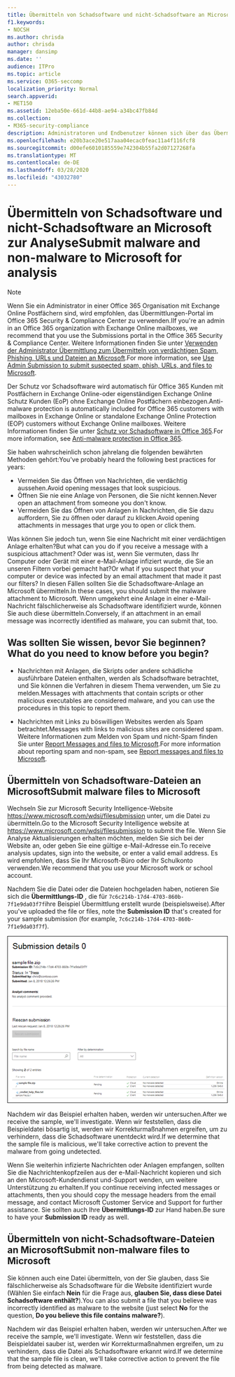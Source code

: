 ```yaml
---
title: Übermitteln von Schadsoftware und nicht-Schadsoftware an Microsoft zur Analyse
f1.keywords:
- NOCSH
ms.author: chrisda
author: chrisda
manager: dansimp
ms.date: ''
audience: ITPro
ms.topic: article
ms.service: O365-seccomp
localization_priority: Normal
search.appverid:
- MET150
ms.assetid: 12eba50e-661d-44b8-ae94-a34bc47fb84d
ms.collection:
- M365-security-compliance
description: Administratoren und Endbenutzer können sich über das Übermitteln von nicht erkannter Schadsoftware oder falsch identifizierter Schadsoftware-Anlagen in Exchange Online oder Exchange Online Schutz informieren.
ms.openlocfilehash: e20b3ace20e517aaa04ecac0feac11a4f116fcf8
ms.sourcegitcommit: d00efe6010185559e742304b55fa2d07127268fa
ms.translationtype: MT
ms.contentlocale: de-DE
ms.lasthandoff: 03/28/2020
ms.locfileid: "43032780"
---
```

# <a name="submit-malware-and-non-malware-to-microsoft-for-analysis"></a><span data-ttu-id="c68f9-103">Übermitteln von Schadsoftware und nicht-Schadsoftware an Microsoft zur Analyse</span><span class="sxs-lookup"><span data-stu-id="c68f9-103">Submit malware and non-malware to Microsoft for analysis</span></span>

> [!NOTE]
> <span data-ttu-id="c68f9-104">Wenn Sie ein Administrator in einer Office 365 Organisation mit Exchange Online Postfächern sind, wird empfohlen, das Übermittlungen-Portal im Office 365 Security & Compliance Center zu verwenden.</span><span class="sxs-lookup"><span data-stu-id="c68f9-104">IIf you're an admin in an Office 365 organization with Exchange Online mailboxes, we recommend that you use the Submissions portal in the Office 365 Security & Compliance Center.</span></span> <span data-ttu-id="c68f9-105">Weitere Informationen finden Sie unter [Verwenden der Administrator Übermittlung zum Übermitteln von verdächtigen Spam, Phishing, URLs und Dateien an Microsoft](admin-submission.md).</span><span class="sxs-lookup"><span data-stu-id="c68f9-105">For more information, see [Use Admin Submission to submit suspected spam, phish, URLs, and files to Microsoft](admin-submission.md).</span></span>

<span data-ttu-id="c68f9-106">Der Schutz vor Schadsoftware wird automatisch für Office 365 Kunden mit Postfächern in Exchange Online-oder eigenständigen Exchange Online Schutz Kunden (EoP) ohne Exchange Online Postfächern einbezogen.</span><span class="sxs-lookup"><span data-stu-id="c68f9-106">Anti-malware protection is automatically included for Office 365 customers with mailboxes in Exchange Online or standalone Exchange Online Protection (EOP) customers without Exchange Online mailboxes.</span></span> <span data-ttu-id="c68f9-107">Weitere Informationen finden Sie unter [Schutz vor Schadsoftware in Office 365](anti-malware-protection.md).</span><span class="sxs-lookup"><span data-stu-id="c68f9-107">For more information, see [Anti-malware protection in Office 365](anti-malware-protection.md).</span></span>

<span data-ttu-id="c68f9-108">Sie haben wahrscheinlich schon jahrelang die folgenden bewährten Methoden gehört:</span><span class="sxs-lookup"><span data-stu-id="c68f9-108">You've probably heard the following best practices for years:</span></span>

- <span data-ttu-id="c68f9-109">Vermeiden Sie das Öffnen von Nachrichten, die verdächtig aussehen.</span><span class="sxs-lookup"><span data-stu-id="c68f9-109">Avoid opening messages that look suspicious.</span></span>
- <span data-ttu-id="c68f9-110">Öffnen Sie nie eine Anlage von Personen, die Sie nicht kennen.</span><span class="sxs-lookup"><span data-stu-id="c68f9-110">Never open an attachment from someone you don't know.</span></span>
- <span data-ttu-id="c68f9-111">Vermeiden Sie das Öffnen von Anlagen in Nachrichten, die Sie dazu auffordern, Sie zu öffnen oder darauf zu klicken.</span><span class="sxs-lookup"><span data-stu-id="c68f9-111">Avoid opening attachments in messages that urge you to open or click them.</span></span>

<span data-ttu-id="c68f9-112">Was können Sie jedoch tun, wenn Sie eine Nachricht mit einer verdächtigen Anlage erhalten?</span><span class="sxs-lookup"><span data-stu-id="c68f9-112">But what can you do if you receive a message with a suspicious attachment?</span></span> <span data-ttu-id="c68f9-113">Oder was ist, wenn Sie vermuten, dass Ihr Computer oder Gerät mit einer e-Mail-Anlage infiziert wurde, die Sie an unseren Filtern vorbei gemacht hat?</span><span class="sxs-lookup"><span data-stu-id="c68f9-113">Or what if you suspect that your computer or device was infected by an email attachment that made it past our filters?</span></span> <span data-ttu-id="c68f9-114">In diesen Fällen sollten Sie die Schadsoftware-Anlage an Microsoft übermitteln.</span><span class="sxs-lookup"><span data-stu-id="c68f9-114">In these cases, you should submit the malware attachment to Microsoft.</span></span> <span data-ttu-id="c68f9-115">Wenn umgekehrt eine Anlage in einer e-Mail-Nachricht fälschlicherweise als Schadsoftware identifiziert wurde, können Sie auch diese übermitteln.</span><span class="sxs-lookup"><span data-stu-id="c68f9-115">Conversely, if an attachment in an email message was incorrectly identified as malware, you can submit that, too.</span></span>

## <a name="what-do-you-need-to-know-before-you-begin"></a><span data-ttu-id="c68f9-116">Was sollten Sie wissen, bevor Sie beginnen?</span><span class="sxs-lookup"><span data-stu-id="c68f9-116">What do you need to know before you begin?</span></span>

- <span data-ttu-id="c68f9-117">Nachrichten mit Anlagen, die Skripts oder andere schädliche ausführbare Dateien enthalten, werden als Schadsoftware betrachtet, und Sie können die Verfahren in diesem Thema verwenden, um Sie zu melden.</span><span class="sxs-lookup"><span data-stu-id="c68f9-117">Messages with attachments that contain scripts or other malicious executables are considered malware, and you can use the procedures in this topic to report them.</span></span>

- <span data-ttu-id="c68f9-118">Nachrichten mit Links zu böswilligen Websites werden als Spam betrachtet.</span><span class="sxs-lookup"><span data-stu-id="c68f9-118">Messages with links to malicious sites are considered spam.</span></span> <span data-ttu-id="c68f9-119">Weitere Informationen zum Melden von Spam und nicht-Spam finden Sie unter [Report Messages and files to Microsoft](report-junk-email-messages-to-microsoft.md).</span><span class="sxs-lookup"><span data-stu-id="c68f9-119">For more information about reporting spam and non-spam, see [Report messages and files to Microsoft](report-junk-email-messages-to-microsoft.md).</span></span>

## <a name="submit-malware-files-to-microsoft"></a><span data-ttu-id="c68f9-120">Übermitteln von Schadsoftware-Dateien an Microsoft</span><span class="sxs-lookup"><span data-stu-id="c68f9-120">Submit malware files to Microsoft</span></span>

<span data-ttu-id="c68f9-121">Wechseln Sie zur Microsoft Security Intelligence-Website <https://www.microsoft.com/wdsi/filesubmission> unter, um die Datei zu übermitteln.</span><span class="sxs-lookup"><span data-stu-id="c68f9-121">Go to the Microsoft Security Intelligence website at <https://www.microsoft.com/wdsi/filesubmission> to submit the file.</span></span> <span data-ttu-id="c68f9-122">Wenn Sie Analyse Aktualisierungen erhalten möchten, melden Sie sich bei der Website an, oder geben Sie eine gültige e-Mail-Adresse ein.</span><span class="sxs-lookup"><span data-stu-id="c68f9-122">To receive analysis updates, sign into the website, or enter a valid email address.</span></span> <span data-ttu-id="c68f9-123">Es wird empfohlen, dass Sie Ihr Microsoft-Büro oder Ihr Schulkonto verwenden.</span><span class="sxs-lookup"><span data-stu-id="c68f9-123">We recommend that you use your Microsoft work or school account.</span></span>

<span data-ttu-id="c68f9-124">Nachdem Sie die Datei oder die Dateien hochgeladen haben, notieren Sie sich die **Übermittlungs-ID** , die für `7c6c214b-17d4-4703-860b-7f1e9da03f7f`ihre Beispiel Übermittlung erstellt wurde (beispielsweise).</span><span class="sxs-lookup"><span data-stu-id="c68f9-124">After you've uploaded the file or files, note the **Submission ID** that's created for your sample submission (for example, `7c6c214b-17d4-4703-860b-7f1e9da03f7f`).</span></span>

![Übermittlungsdetails auf der Windows Defender Security Intelligence-Website](../../media/EOP-Malware-Protection-Center.png)

<span data-ttu-id="c68f9-126">Nachdem wir das Beispiel erhalten haben, werden wir untersuchen.</span><span class="sxs-lookup"><span data-stu-id="c68f9-126">After we receive the sample, we'll investigate.</span></span> <span data-ttu-id="c68f9-127">Wenn wir feststellen, dass die Beispieldatei bösartig ist, werden wir Korrekturmaßnahmen ergreifen, um zu verhindern, dass die Schadsoftware unentdeckt wird.</span><span class="sxs-lookup"><span data-stu-id="c68f9-127">If we determine that the sample file is malicious, we'll take corrective action to prevent the malware from going undetected.</span></span>

<span data-ttu-id="c68f9-128">Wenn Sie weiterhin infizierte Nachrichten oder Anlagen empfangen, sollten Sie die Nachrichtenkopfzeilen aus der e-Mail-Nachricht kopieren und sich an den Microsoft-Kundendienst und-Support wenden, um weitere Unterstützung zu erhalten.</span><span class="sxs-lookup"><span data-stu-id="c68f9-128">If you continue receiving infected messages or attachments, then you should copy the message headers from the email message, and contact Microsoft Customer Service and Support for further assistance.</span></span> <span data-ttu-id="c68f9-129">Sie sollten auch Ihre **Übermittlungs-ID** zur Hand haben.</span><span class="sxs-lookup"><span data-stu-id="c68f9-129">Be sure to have your **Submission ID** ready as well.</span></span>

## <a name="submit-non-malware-files-to-microsoft"></a><span data-ttu-id="c68f9-130">Übermitteln von nicht-Schadsoftware-Dateien an Microsoft</span><span class="sxs-lookup"><span data-stu-id="c68f9-130">Submit non-malware files to Microsoft</span></span>

<span data-ttu-id="c68f9-131">Sie können auch eine Datei übermitteln, von der Sie glauben, dass Sie fälschlicherweise als Schadsoftware für die Website identifiziert wurde (Wählen Sie einfach **Nein** für die Frage aus, **glauben Sie, dass diese Datei Schadsoftware enthält?**).</span><span class="sxs-lookup"><span data-stu-id="c68f9-131">You can also submit a file that you believe was incorrectly identified as malware to the website (just select **No** for the question, **Do you believe this file contains malware?**).</span></span>

<span data-ttu-id="c68f9-132">Nachdem wir das Beispiel erhalten haben, werden wir untersuchen.</span><span class="sxs-lookup"><span data-stu-id="c68f9-132">After we receive the sample, we'll investigate.</span></span> <span data-ttu-id="c68f9-133">Wenn wir feststellen, dass die Beispieldatei sauber ist, werden wir Korrekturmaßnahmen ergreifen, um zu verhindern, dass die Datei als Schadsoftware erkannt wird.</span><span class="sxs-lookup"><span data-stu-id="c68f9-133">If we determine that the sample file is clean, we'll take corrective action to prevent the file from being detected as malware.</span></span>
